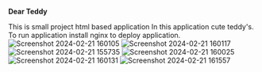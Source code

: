 **Dear Teddy**

This is small  project 
html  based application
In this application cute teddy's. 
To run application install nginx to deploy application.
![Screenshot 2024-02-21 160105](https://github.com/vijayalakshmi1205/dear_teddy/assets/144942239/1976d8a4-06b0-4f79-8232-d8bf5b92d9bf)
![Screenshot 2024-02-21 160117](https://github.com/vijayalakshmi1205/dear_teddy/assets/144942239/01d6755c-d3d0-4a3f-ae86-897d9d61a3b5)
![Screenshot 2024-02-21 155735](https://github.com/vijayalakshmi1205/dear_teddy/assets/144942239/7fe5b327-199f-4f22-a3ab-a8b79a084109)
![Screenshot 2024-02-21 160025](https://github.com/vijayalakshmi1205/dear_teddy/assets/144942239/419ac8ce-6ba7-485b-8fcb-1751ad3c8b6a)
![Screenshot 2024-02-21 160131](https://github.com/vijayalakshmi1205/dear_teddy/assets/144942239/2a4f37e2-266d-46f1-ae46-3a7442d95724)
![Screenshot 2024-02-21 161557](https://github.com/vijayalakshmi1205/dear_teddy/assets/144942239/c369d6a7-a728-458d-a5dc-b4f8fb9ac976)
